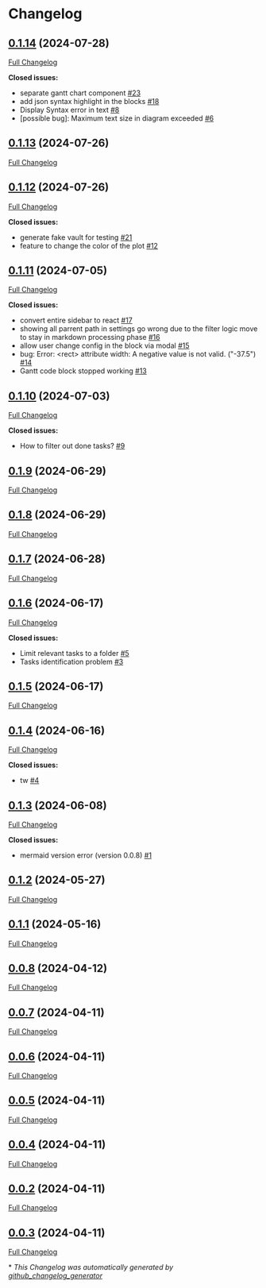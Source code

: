 # Changelog

## [0.1.14](https://github.com/nhannht/obsidian-smart-gantt/tree/0.1.14) (2024-07-28)

[Full Changelog](https://github.com/nhannht/obsidian-smart-gantt/compare/0.1.13...0.1.14)

**Closed issues:**

- separate gantt chart component [\#23](https://github.com/nhannht/obsidian-smart-gantt/issues/23)
- add json syntax highlight in the blocks [\#18](https://github.com/nhannht/obsidian-smart-gantt/issues/18)
- Display Syntax error in text [\#8](https://github.com/nhannht/obsidian-smart-gantt/issues/8)
- \[possible bug\]: Maximum text size in diagram exceeded [\#6](https://github.com/nhannht/obsidian-smart-gantt/issues/6)

## [0.1.13](https://github.com/nhannht/obsidian-smart-gantt/tree/0.1.13) (2024-07-26)

[Full Changelog](https://github.com/nhannht/obsidian-smart-gantt/compare/0.1.12...0.1.13)

## [0.1.12](https://github.com/nhannht/obsidian-smart-gantt/tree/0.1.12) (2024-07-26)

[Full Changelog](https://github.com/nhannht/obsidian-smart-gantt/compare/0.1.11...0.1.12)

**Closed issues:**

- generate fake vault for testing [\#21](https://github.com/nhannht/obsidian-smart-gantt/issues/21)
- feature to change the color of the plot [\#12](https://github.com/nhannht/obsidian-smart-gantt/issues/12)

## [0.1.11](https://github.com/nhannht/obsidian-smart-gantt/tree/0.1.11) (2024-07-05)

[Full Changelog](https://github.com/nhannht/obsidian-smart-gantt/compare/0.1.10...0.1.11)

**Closed issues:**

- convert entire sidebar to react [\#17](https://github.com/nhannht/obsidian-smart-gantt/issues/17)
- showing all parrent path in settings go wrong due to the filter logic move to stay in markdown processing phase [\#16](https://github.com/nhannht/obsidian-smart-gantt/issues/16)
- allow user change config in the block via modal [\#15](https://github.com/nhannht/obsidian-smart-gantt/issues/15)
- bug: Error: \<rect\> attribute width: A negative value is not valid. \("-37.5"\) [\#14](https://github.com/nhannht/obsidian-smart-gantt/issues/14)
- Gantt code block stopped working [\#13](https://github.com/nhannht/obsidian-smart-gantt/issues/13)

## [0.1.10](https://github.com/nhannht/obsidian-smart-gantt/tree/0.1.10) (2024-07-03)

[Full Changelog](https://github.com/nhannht/obsidian-smart-gantt/compare/0.1.9...0.1.10)

**Closed issues:**

- How to filter out done tasks? [\#9](https://github.com/nhannht/obsidian-smart-gantt/issues/9)

## [0.1.9](https://github.com/nhannht/obsidian-smart-gantt/tree/0.1.9) (2024-06-29)

[Full Changelog](https://github.com/nhannht/obsidian-smart-gantt/compare/0.1.8...0.1.9)

## [0.1.8](https://github.com/nhannht/obsidian-smart-gantt/tree/0.1.8) (2024-06-29)

[Full Changelog](https://github.com/nhannht/obsidian-smart-gantt/compare/0.1.7...0.1.8)

## [0.1.7](https://github.com/nhannht/obsidian-smart-gantt/tree/0.1.7) (2024-06-28)

[Full Changelog](https://github.com/nhannht/obsidian-smart-gantt/compare/0.1.6...0.1.7)

## [0.1.6](https://github.com/nhannht/obsidian-smart-gantt/tree/0.1.6) (2024-06-17)

[Full Changelog](https://github.com/nhannht/obsidian-smart-gantt/compare/0.1.5...0.1.6)

**Closed issues:**

- Limit relevant tasks to a folder [\#5](https://github.com/nhannht/obsidian-smart-gantt/issues/5)
- Tasks  identification problem [\#3](https://github.com/nhannht/obsidian-smart-gantt/issues/3)

## [0.1.5](https://github.com/nhannht/obsidian-smart-gantt/tree/0.1.5) (2024-06-17)

[Full Changelog](https://github.com/nhannht/obsidian-smart-gantt/compare/0.1.4...0.1.5)

## [0.1.4](https://github.com/nhannht/obsidian-smart-gantt/tree/0.1.4) (2024-06-16)

[Full Changelog](https://github.com/nhannht/obsidian-smart-gantt/compare/0.1.3...0.1.4)

**Closed issues:**

- tw [\#4](https://github.com/nhannht/obsidian-smart-gantt/issues/4)

## [0.1.3](https://github.com/nhannht/obsidian-smart-gantt/tree/0.1.3) (2024-06-08)

[Full Changelog](https://github.com/nhannht/obsidian-smart-gantt/compare/0.1.2...0.1.3)

**Closed issues:**

- mermaid version error \(version 0.0.8\) [\#1](https://github.com/nhannht/obsidian-smart-gantt/issues/1)

## [0.1.2](https://github.com/nhannht/obsidian-smart-gantt/tree/0.1.2) (2024-05-27)

[Full Changelog](https://github.com/nhannht/obsidian-smart-gantt/compare/0.1.1...0.1.2)

## [0.1.1](https://github.com/nhannht/obsidian-smart-gantt/tree/0.1.1) (2024-05-16)

[Full Changelog](https://github.com/nhannht/obsidian-smart-gantt/compare/0.0.8...0.1.1)

## [0.0.8](https://github.com/nhannht/obsidian-smart-gantt/tree/0.0.8) (2024-04-12)

[Full Changelog](https://github.com/nhannht/obsidian-smart-gantt/compare/0.0.7...0.0.8)

## [0.0.7](https://github.com/nhannht/obsidian-smart-gantt/tree/0.0.7) (2024-04-11)

[Full Changelog](https://github.com/nhannht/obsidian-smart-gantt/compare/0.0.6...0.0.7)

## [0.0.6](https://github.com/nhannht/obsidian-smart-gantt/tree/0.0.6) (2024-04-11)

[Full Changelog](https://github.com/nhannht/obsidian-smart-gantt/compare/0.0.5...0.0.6)

## [0.0.5](https://github.com/nhannht/obsidian-smart-gantt/tree/0.0.5) (2024-04-11)

[Full Changelog](https://github.com/nhannht/obsidian-smart-gantt/compare/0.0.4...0.0.5)

## [0.0.4](https://github.com/nhannht/obsidian-smart-gantt/tree/0.0.4) (2024-04-11)

[Full Changelog](https://github.com/nhannht/obsidian-smart-gantt/compare/0.0.2...0.0.4)

## [0.0.2](https://github.com/nhannht/obsidian-smart-gantt/tree/0.0.2) (2024-04-11)

[Full Changelog](https://github.com/nhannht/obsidian-smart-gantt/compare/0.0.3...0.0.2)

## [0.0.3](https://github.com/nhannht/obsidian-smart-gantt/tree/0.0.3) (2024-04-11)

[Full Changelog](https://github.com/nhannht/obsidian-smart-gantt/compare/48fff90644101a5ecaacc3d068330652fc403245...0.0.3)



\* *This Changelog was automatically generated by [github_changelog_generator](https://github.com/github-changelog-generator/github-changelog-generator)*
